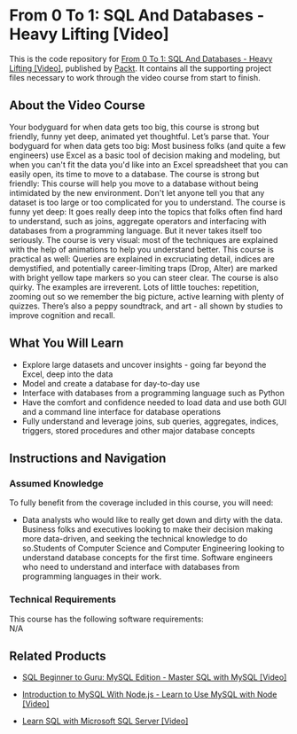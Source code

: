 


# From 0 To 1: SQL And Databases - Heavy Lifting [Video]
This is the code repository for [From 0 To 1: SQL And Databases - Heavy Lifting [Video]](https://www.packtpub.com/application-development/0-1sql-and-databases-heavy-lifting-video), published by [Packt](https://www.packtpub.com/?utm_source=github). It contains all the supporting project files necessary to work through the video course from start to finish.
## About the Video Course
Your bodyguard for when data gets too big, this course is strong but friendly, funny yet deep, animated yet thoughtful. Let’s parse that. Your bodyguard for when data gets too big: Most business folks (and quite a few engineers) use Excel as a basic tool of decision making and modeling, but when you can't fit the data you'd like into an Excel spreadsheet that you can easily open, its time to move to a database. The course is strong but friendly: This course will help you move to a database without being intimidated by the new environment. Don't let anyone tell you that any dataset is too large or too complicated for you to understand. The course is funny yet deep: It goes really deep into the topics that folks often find hard to understand, such as joins, aggregate operators and interfacing with databases from a programming language. But it never takes itself too seriously. The course is very visual: most of the techniques are explained with the help of animations to help you understand better. This course is practical as well: Queries are explained in excruciating detail, indices are demystified, and potentially career-limiting traps (Drop, Alter) are marked with bright yellow tape markers so you can steer clear. The course is also quirky. The examples are irreverent. Lots of little touches: repetition, zooming out so we remember the big picture, active learning with plenty of quizzes. There’s also a peppy soundtrack, and art - all shown by studies to improve cognition and recall.

<H2>What You Will Learn</H2>
<DIV class=book-info-will-learn-text>
<UL>
<LI> Explore large datasets and uncover insights - going far beyond the Excel, deep into the data</LI>
<LI> Model and create a database for day-to-day use</LI>
<LI> Interface with databases from a programming language such as Python</LI>
<LI> Have the comfort and confidence needed to load data and use both GUI and a command line interface for database operations</LI>
<LI> Fully understand and leverage joins, sub queries, aggregates, indices, triggers, stored procedures and other major database concepts</LI>
</UL></DIV>

## Instructions and Navigation
### Assumed Knowledge
To fully benefit from the coverage included in this course, you will need:<br/>
<DIV class=book-info-will-learn-text>
<UL>
<LI> Data analysts who would like to really get down and dirty with the data. Business folks and executives looking to make their decision making more data-driven, and seeking the technical knowledge to do so.Students of Computer Science and Computer Engineering looking to understand database concepts for the first time. Software engineers who need to understand and interface with databases from programming languages in their work.</LI>
</UL>
<DIV>

### Technical Requirements
This course has the following software requirements:<br/>
N/A

## Related Products
* [SQL Beginner to Guru: MySQL Edition - Master SQL with MySQL [Video]](https://www.packtpub.com/application-development/sql-beginner-guru-mysql-edition-master-sql-mysql-video)

* [Introduction to MySQL With Node.js - Learn to Use MySQL with Node [Video]](https://www.packtpub.com/application-development/introduction-mysql-nodejs-learn-use-mysql-node-video)

* [Learn SQL with Microsoft SQL Server [Video]](https://www2.packtpub.com/application-development/learn-sql-microsoft-sql-server-video)
